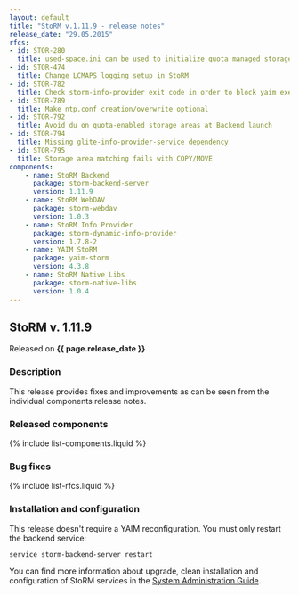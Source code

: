 ```yaml
---
layout: default
title: "StoRM v.1.11.9 - release notes"
release_date: "29.05.2015"
rfcs:
- id: STOR-280
  title: used-space.ini can be used to initialize quota managed storage areas
- id: STOR-474
  title: Change LCMAPS logging setup in StoRM
- id: STOR-782
  title: Check storm-info-provider exit code in order to block yaim execution in case of error
- id: STOR-789
  title: Make ntp.conf creation/overwrite optional
- id: STOR-792
  title: Avoid du on quota-enabled storage areas at Backend launch
- id: STOR-794
  title: Missing glite-info-provider-service dependency
- id: STOR-795
  title: Storage area matching fails with COPY/MOVE
components:
    - name: StoRM Backend
      package: storm-backend-server
      version: 1.11.9
    - name: StoRM WebDAV
      package: storm-webdav
      version: 1.0.3
    - name: StoRM Info Provider
      package: storm-dynamic-info-provider
      version: 1.7.8-2
    - name: YAIM StoRM
      package: yaim-storm
      version: 4.3.8
    - name: StoRM Native Libs
      package: storm-native-libs
      version: 1.0.4
---
```


## StoRM v. 1.11.9

Released on **{{ page.release_date }}**

### Description

This release provides fixes and improvements as can be seen from the
individual components release notes.

### Released components

{% include list-components.liquid %}

### Bug fixes

{% include list-rfcs.liquid %}

### Installation and configuration

This release doesn't require a YAIM reconfiguration. You must only restart the backend service:

```bash
service storm-backend-server restart
```

You can find more information about upgrade, clean installation and configuration of
StoRM services in the [System Administration Guide][storm-sysadmin-guide].

[storm-documentation]: {{site.baseurl}}/documentation.html
[storm-sysadmin-guide]: {{site.baseurl}}/documentation/sysadmin-guide/1.11.9

